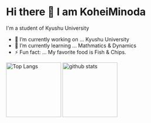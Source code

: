 # Hi there 👋 I am KoheiMinoda

<!--
## My Skils 
<img alt="my skills" src="https://skillicons.dev/icons?theme=light&perline=8&i=python,r,js,html,css,firebase,figma" />

<p align="left"> 
  <img alt="Top Langs" height="150px" src="https://github-readme-stats.vercel.app/api/top-langs/?username=KoheiMinoda&langs_count=6&theme=gruvbox&layout=compact&show_icons=true" />
  <img alt="github stats" height="150px" src="https://github-readme-stats.vercel.app/api?username=KoheiMinoda&theme=gruvbox" />
</p>

**KoheiMinoda/KoheiMinoda** is a ✨ _special_ ✨ repository because its `README.md` (this file) appears on your GitHub profile.

Here are some ideas to get you started:
-->

I'm a student of Kyushu University

- 🔭 I’m currently working on ... Kyushu University
- 🌱 I’m currently learning ... Mathmatics & Dynamics
- ⚡ Fun fact: ... My favorite food is Fish & Chips.

<p align="left"> 
  <img alt="Top Langs" height="150px" src="https://github-readme-stats.vercel.app/api/top-langs/?username=KoheiMinoda&langs_count=6&theme=gruvbox&layout=compact&show_icons=true" />
  <img alt="github stats" height="150px" src="https://github-readme-stats.vercel.app/api?username=KoheiMinoda&theme=gruvbox" />
</p>

